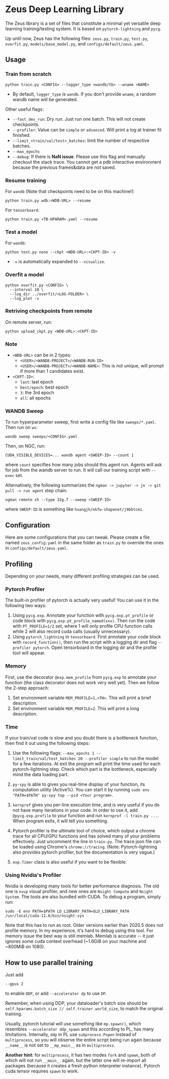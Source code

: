 # Zeus Deep Learning Library

The Zeus library is a set of files that constitute a minimal yet versatile deep learning training/testing system. It is based on `pytorch-lightning` and `pycg`.

Up until now, Zeus has the following files: `zeus.py`, `train.py`, `test.py`, `overfit.py`, `models/base_model.py`, and `configs/default/zeus.yaml`.

## Usage

### Train from scratch

```shell
python train.py <CONFIG> --logger_type <wandb/tb> --wname <NAME>
```

- By default, `logger_type` is `wandb`. If you don't provide `wname`, a random wandb name will be generated.

Other useful flags:
- `--fast_dev_run`: Dry run. Just run one batch. This will not create checkpoints.
- `--profiler`: Value can be `simple` or `advanced`. Will print a log at trainer fit finished.
- `--limit_<train/val/test>_batches`: limit the number of respective batches.
- `--max_epochs`
- `--debug`: If there is **NaN issue**. Please use this flag and manually checkout the stack trace. You cannot get a pdb interactive environment because the previous frames&data are not saved.

### Resume training

For `wandb` (Note that checkpoints need to be on this machine!):
```shell
python train.py wdb:<WDB-URL> --resume
```

For `tensorboard`:
```shell
python train.py <TB-HPARAM>.yaml --resume
```

### Test a model

For `wandb`:
```shell
python test.py none --ckpt <WDB-URL>:<CKPT-ID> -v
```

- `-v` is automatically expanded to `--visualize`.

### Overfit a model

```shell
python overfit.py <CONFIG> \
  --interval 10 \
  --log_dir ../overfit/<LOG-FOLDER> \
  --log_plot -v
```

### Retriving checkpoints from remote

On remote server, run:
```shell
python upload_ckpt.py <WDB-URL>:<CKPT-ID>
```

### Note

- `<WDB-URL>` can be in 2 types:
  - `<USER>/<WANDB-PROJECT>/<WANDB-RUN-ID>`
  - `<USER>/<WANDB-PROJECT>/<WANDB-NAME>`: This is not unique, will prompt if more than 1 candidates exist.
- `<CKPT-ID>`:
  - `last`: last epoch
  - `best/epoch`: best epoch
  - `3`: the 3rd epoch
  - `all`: all epochs

### WANDB Sweep

To run hyperparameter sweep, first write a config file like `sweeps/*.yaml`. Then run on `ws`:
```shell
wandb sweep sweeps/<CONFIG>.yaml
```

Then, on NGC, run:
```shell
CUDA_VISIBLE_DEVICES=... wandb agent <SWEEP-ID> --count 1
```
where `count` specifies how many jobs should this agent run.
Agents will ask for job from the wandb server to run.
It will call our training script with `--exec` set.

Alternatively, the following summarizes the `ngman -> jupyter -> jn -> git pull -> run agent` step chain.
```shell
ngman remote sh --type 32g.7 --sweep <SWEEP-ID>
```
where `SWEEP-ID` is something like `huangjh/nkfw-shapenet/j9bbtcm1`.

## Configuration

Here are some configurations that you can tweak. Please create a file named `zeus_config.yaml` in the same folder as `train.py` to override the ones in `configs/default/zeus.yaml`.

## Profiling

Depending on your needs, many different profiling strategies can be used.

### Pytorch Profiler

The built-in profiler of pytorch is actually very useful! You can use it in the following two ways:

1. Using `pycg.exp`. Annotate your function with `pycg.exp.pt_profile` or code block with `pycg.exp.pt_profile_named(xxx)`. Then run the code with `PT_PROFILE=1/2` set, where 1 will only profile CPU function calls while 2 will also record cuda calls (usually unnecessary).
2. Using `pytorch_lightning` in `tensorboard`. First annotate your code block with `record_function()`, then run the script with a logging dir and flag `--profiler pytorch`. Open tensorboard in the logging dir and the profile tool will appear.

### Memory

First, use the decorator `@exp.mem_profile` from `pycg.exp` to annotate your function (the class decorator does not work very well yet).
Then we follow the 2-step approach:
1. Set environment variable `MEM_PROFILE=1,<TH>`. This will print a brief description.
2. Set environment variable `MEM_PROFILE=2`. This will print a long description.

### Time

If your train/val code is slow and you doubt there is a bottleneck function, then find it out using the following steps:

1. Use the following flags: `--max_epochs 1 --limit_train/val/test_batches 20 --profiler simple` to run the model for a few iterations. At exit the program will print the time used for each pytorch-lightning step. Check which part is the bottleneck, especially mind the data loading part.

2. `py-spy` is able to gives you real-time display of your function, its computation utility (Active%). You can start it by running `sudo env "PATH=$PATH" py-spy top --pid <Your program>`.

3. `kernprof` gives you per-line execution time, and is very useful if you do not have many iterations in your code. In order to use it, add `@pycg.exp.profile` to your function and run `kernprof -l train.py ...`. When program exits, it will tell you something.

4. Pytorch profiler is the ultimate tool of choice, which output a chrome trace for all CPU/GPU functions and has solved many of your problems effectively. Just uncomment the line in `train.py`. The trace json file can be loaded using Chrome's `chrome://tracing`. (Note: Pytorch-lightning also provides pytorch profiler, but the documentation is very vague.)

5. `exp.Timer` class is also useful if you want to be flexible.

### Using Nvidia's Profiler

Nvidia is developing many tools for better performance diagnosis. The old one is `nvvp` visual profiler, and new ones are `Nsight Compute` and `Nsight System`.
The tools are also bundled with CUDA. To debug a program, simply run:
```
sudo -E env PATH=$PATH LD_LIBRARY_PATH=$LD_LIBRARY_PATH /usr/local/cuda-11.6/bin/nsight-sys
```

Note that this has to run as root. Older versions earlier than 2020.5 does not profile memory.
In my experience, it's hard to debug using this tool. For memory issue the best way is still memlab.
Memlab is accurate -- it just ignores some cuda context overhead (~1.6GiB on your machine and ~800MiB on 1080).

## How to use parallel training

Just add
```
--gpus 2
```
to enable `DDP`, or add `--accelerator dp` to use `DP`.

Remember, when using DDP, your dataloader's batch size should be `self.hparams.batch_size // self.trainer.world_size`, to match the original training.

Usually, pytorch tutorial will use something like `mp.spawn()`, which resembles `--accelerator ddp_spawn` and this according to PL, has many limitations. Internally, `ddp` in PL use `subprocess.Popen` instead of `multiprocess`, so you will observe the entire script being run again because `__name__` is not set to `__mp_main__` as in `multiprocess`.

**Another hint**: for `multiprocess`, it has two modes `fork` and `spawn`, both of which will not run `__main__` again, but the latter one will re-import all packages (because it creates a fresh python interpreter instance). Pytorch cuda tensor requires `spawn` to work.


